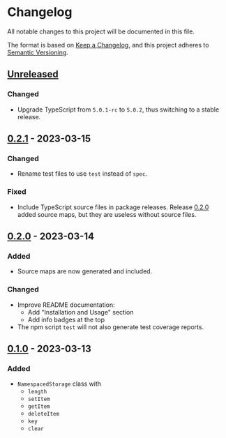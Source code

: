 # Changelog

All notable changes to this project will be documented in this file.

The format is based on [Keep a Changelog][keep_a_changelog],
and this project adheres to [Semantic Versioning][semver].

## [Unreleased]
### Changed
- Upgrade TypeScript from `5.0.1-rc` to `5.0.2`, thus switching to a stable
release.

## [0.2.1] - 2023-03-15
### Changed
- Rename test files to use `test` instead of `spec`.

### Fixed
- Include TypeScript source files in package releases. Release [0.2.0] added
source maps, but they are useless without source files.

## [0.2.0] - 2023-03-14
### Added
- Source maps are now generated and included.

### Changed
- Improve README documentation:
  - Add "Installation and Usage" section
  - Add info badges at the top
- The npm script `test` will not also generate test coverage reports.

## [0.1.0] - 2023-03-13
### Added
- `NamespacedStorage` class with
  - `length`
  - `setItem`
  - `getItem`
  - `deleteItem`
  - `key`
  - `clear`

[Unreleased]: https://github.com/prettygoodtech/namespaced-web-storage/compare/v0.2.1...HEAD
[0.2.1]: https://github.com/prettygoodtech/namespaced-web-storage/compare/v0.2.0...v0.2.1
[0.2.0]: https://github.com/prettygoodtech/namespaced-web-storage/compare/v0.1.0...v0.2.0
[0.1.0]: https://github.com/prettygoodtech/namespaced-web-storage/compare/e61e635ae62b128ef724ee3ab981e9a935fe2c2d...v0.1.0
[keep_a_changelog]: https://keepachangelog.com/en/1.0.0/
[semver]: https://semver.org/spec/v2.0.0.html